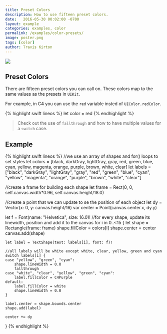```yaml
---
title: Preset Colors
description: How to use fifteen preset colors.
date:   2016-05-30 00:02:00 -0700
layout: example
categories: examples, color
permalink: /examples/color-presets/
image: poster.png
tags: [color]
author: Travis Kirton
---
```

![](presets.png)

## Preset Colors
There are fifteen preset colors you can call on. These colors map to the same values as the presets in `UIKit`.

For example, in C4 you can use the `red` variable insted of `UIColor.redColor`.

{% highlight swift lineos %}
let color = red
{% endhighlight %}

> Check out the use of `fallthrough` and how to have multiple values for a `switch` case.

## Example
{% highlight swift lineos %}
//we use an array of shapes and for() loops to set styles
let colors = [black, darkGray, lightGray, gray, red, green, blue,
              cyan, yellow, magenta, orange, purple, brown, white, clear]
let labels = ["black", "darkGray", "lightGray", "gray", "red", "green", "blue",
              "cyan", "yellow", "magenta", "orange", "purple", "brown", "white", "clear"]

//create a frame for building each shape
let frame = Rect(0, 0, self.canvas.width*0.96, self.canvas.height/18.0)

//create a point that we can update to se the position of each object
let dy = Vector(x: 0, y: canvas.height/16)
var center = Point(canvas.center.x, dy.y)

let f = Font(name: "Helvetica", size: 16.0)!
//for every shape, update its linewidth, position and add it to the canvas
for i in 0..<15 {
    let shape = Rectangle(frame: frame)
    shape.fillColor = colors[i]
    shape.center = center
    canvas.add(shape)

    let label = TextShape(text: labels[i], font: f)!

    //all labels will be white except white, clear, yellow, green and cyan
    switch labels[i] {
    case "yellow", "green", "cyan":
        shape.lineWidth = 0.0
        fallthrough
    case "white", "clear", "yellow", "green", "cyan":
        label.fillColor = C4Purple
    default:
        label.fillColor = white
        shape.lineWidth = 0.0
    }

    label.center = shape.bounds.center
    shape.add(label)

    center += dy
}
{% endhighlight %}
